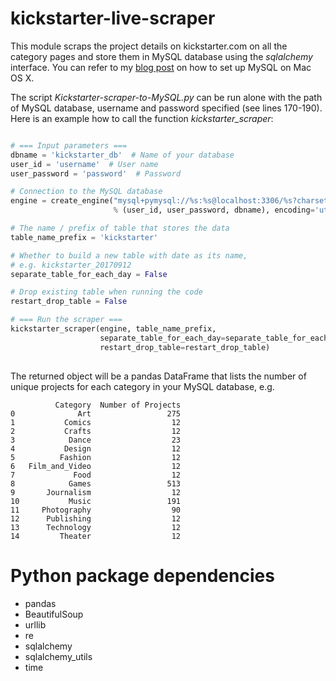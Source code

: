 # kickstarter-live-scraper

This module scraps the project details on kickstarter.com on all the category pages and store 
them in MySQL database using the *sqlalchemy* interface. You can refer to my [blog post](https://csyhuang.github.io/2017/09/09/install-mysql/) 
on how to set up MySQL on Mac OS X.

The script *Kickstarter-scraper-to-MySQL.py* can be run alone with the path of MySQL database,
 username and password specified (see lines 170-190). Here is an example how to call the function *kickstarter_scraper*:
 
```python

# === Input parameters ===
dbname = 'kickstarter_db'  # Name of your database
user_id = 'username'  # User name
user_password = 'password'  # Password

# Connection to the MySQL database
engine = create_engine("mysql+pymysql://%s:%s@localhost:3306/%s?charset=utf8"
                       % (user_id, user_password, dbname), encoding='utf8')

# The name / prefix of table that stores the data
table_name_prefix = 'kickstarter'

# Whether to build a new table with date as its name,
# e.g. kickstarter_20170912
separate_table_for_each_day = False

# Drop existing table when running the code
restart_drop_table = False

# === Run the scraper ===
kickstarter_scraper(engine, table_name_prefix,
                    separate_table_for_each_day=separate_table_for_each_day,
                    restart_drop_table=restart_drop_table)
                        
```

The returned object will be a pandas DataFrame that lists the number of unique projects for
 each category in your MySQL database, e.g.
 
```
          Category  Number of Projects
0              Art                 275
1           Comics                  12
2           Crafts                  12
3            Dance                  23
4           Design                  12
5          Fashion                  12
6   Film_and_Video                  12
7             Food                  12
8            Games                 513
9       Journalism                  12
10           Music                 191
11     Photography                  90
12      Publishing                  12
13      Technology                  12
14         Theater                  12
``` 
 
# Python package dependencies
- pandas
- BeautifulSoup  
- urllib  
- re  
- sqlalchemy  
- sqlalchemy_utils
- time

